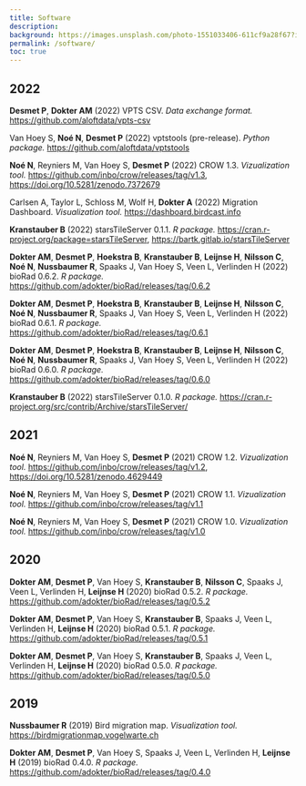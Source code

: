 ```yaml
---
title: Software
description: 
background: https://images.unsplash.com/photo-1551033406-611cf9a28f67?ixlib=rb-1.2.1&ixid=eyJhcHBfaWQiOjEyMDd9&auto=format&fit=crop&w=1000
permalink: /software/
toc: true
---
```


## 2022

**Desmet P**, **Dokter AM** (2022) VPTS CSV. _Data exchange format._ <https://github.com/aloftdata/vpts-csv>

Van Hoey S, **Noé N**, **Desmet P** (2022) vptstools (pre-release). _Python package._ <https://github.com/aloftdata/vptstools>

**Noé N**, Reyniers M, Van Hoey S, **Desmet P** (2022) CROW 1.3. _Vizualization tool._ <https://github.com/inbo/crow/releases/tag/v1.3>, <https://doi.org/10.5281/zenodo.7372679>

Carlsen A, Taylor L, Schloss M, Wolf H, **Dokter A** (2022) Migration Dashboard. _Visualization tool._ <https://dashboard.birdcast.info>

**Kranstauber B** (2022) starsTileServer 0.1.1. _R package._ <https://cran.r-project.org/package=starsTileServer>, <https://bartk.gitlab.io/starsTileServer>

**Dokter AM**, **Desmet P**, **Hoekstra B**, **Kranstauber B**, **Leijnse H**, **Nilsson C**, **Noé N**, **Nussbaumer R**, Spaaks J, Van Hoey S, Veen L, Verlinden H (2022) bioRad 0.6.2. _R package._ <https://github.com/adokter/bioRad/releases/tag/0.6.2>

**Dokter AM**, **Desmet P**, **Hoekstra B**, **Kranstauber B**, **Leijnse H**, **Nilsson C**, **Noé N**, **Nussbaumer R**, Spaaks J, Van Hoey S, Veen L, Verlinden H (2022) bioRad 0.6.1. _R package._ <https://github.com/adokter/bioRad/releases/tag/0.6.1>

**Dokter AM**, **Desmet P**, **Hoekstra B**, **Kranstauber B**, **Leijnse H**, **Nilsson C**, **Noé N**, **Nussbaumer R**, Spaaks J, Van Hoey S, Veen L, Verlinden H (2022) bioRad 0.6.0. _R package._ <https://github.com/adokter/bioRad/releases/tag/0.6.0>

**Kranstauber B** (2022) starsTileServer 0.1.0. _R package._ <https://cran.r-project.org/src/contrib/Archive/starsTileServer/>

## 2021

**Noé N**, Reyniers M, Van Hoey S, **Desmet P** (2021) CROW 1.2. _Vizualization tool._ <https://github.com/inbo/crow/releases/tag/v1.2>, <https://doi.org/10.5281/zenodo.4629449>

**Noé N**, Reyniers M, Van Hoey S, **Desmet P** (2021) CROW 1.1. _Vizualization tool._ <https://github.com/inbo/crow/releases/tag/v1.1>

**Noé N**, Reyniers M, Van Hoey S, **Desmet P** (2021) CROW 1.0. _Vizualization tool._ <https://github.com/inbo/crow/releases/tag/v1.0>

## 2020

**Dokter AM**, **Desmet P**, Van Hoey S, **Kranstauber B**, **Nilsson C**, Spaaks J, Veen L, Verlinden H, **Leijnse H** (2020) bioRad 0.5.2. _R package._ <https://github.com/adokter/bioRad/releases/tag/0.5.2>

**Dokter AM**, **Desmet P**, Van Hoey S, **Kranstauber B**, Spaaks J, Veen L, Verlinden H, **Leijnse H** (2020) bioRad 0.5.1. _R package._  <https://github.com/adokter/bioRad/releases/tag/0.5.1>

**Dokter AM**, **Desmet P**, Van Hoey S, **Kranstauber B**, Spaaks J, Veen L, Verlinden H, **Leijnse H** (2020) bioRad 0.5.0. _R package._ <https://github.com/adokter/bioRad/releases/tag/0.5.0>

## 2019

**Nussbaumer R** (2019) Bird migration map. _Visualization tool._ <https://birdmigrationmap.vogelwarte.ch>

**Dokter AM**, **Desmet P**, Van Hoey S, Spaaks J, Veen L, Verlinden H, **Leijnse H** (2019) bioRad 0.4.0. _R package._  <https://github.com/adokter/bioRad/releases/tag/0.4.0>
